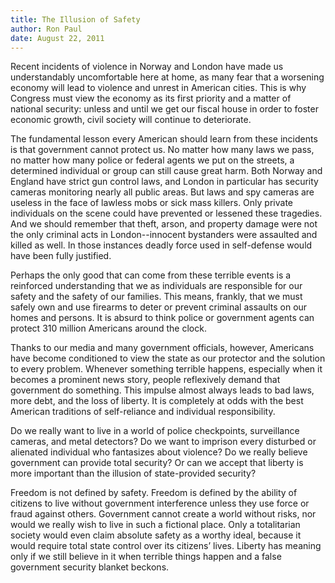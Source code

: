 ```yaml
---
title: The Illusion of Safety
author: Ron Paul
date: August 22, 2011
---
```


Recent incidents of violence in Norway and London have made us
understandably uncomfortable here at home, as many fear that a
worsening economy will lead to violence and unrest in American cities.
This is why Congress must view the economy as its first priority and a
matter of national security: unless and until we get our fiscal house
in order to foster economic growth, civil society will continue to
deteriorate.

The fundamental lesson every American should learn from these incidents
is that government cannot protect us. No matter how many laws we pass,
no matter how many police or federal agents we put on the streets, a
determined individual or group can still cause great harm. Both Norway
and England have strict gun control laws, and London in particular has
security cameras monitoring nearly all public areas. But laws and spy
cameras are useless in the face of lawless mobs or sick mass killers.
Only private individuals on the scene could have prevented or lessened
these tragedies. And we should remember that theft, arson, and property
damage were not the only criminal acts in London--innocent bystanders
were assaulted and killed as well. In those instances deadly force used
in self-defense would have been fully justified.

Perhaps the only good that can come from these terrible events is a
reinforced understanding that we as individuals are responsible for our
safety and the safety of our families. This means, frankly, that we
must safely own and use firearms to deter or prevent criminal assaults
on our homes and persons. It is absurd to think police or government
agents can protect 310 million Americans around the clock.

Thanks to our media and many government officials, however, Americans
have become conditioned to view the state as our protector and the
solution to every problem. Whenever something terrible happens,
especially when it becomes a prominent news story, people reflexively
demand that government do something. This impulse almost always leads
to bad laws, more debt, and the loss of liberty. It is completely at
odds with the best American traditions of self-reliance and individual
responsibility.

Do we really want to live in a world of police checkpoints,
surveillance cameras, and metal detectors? Do we want to imprison every
disturbed or alienated individual who fantasizes about violence? Do we
really believe government can provide total security? Or can we accept
that liberty is more important than the illusion of state-provided
security?

Freedom is not defined by safety. Freedom is defined by the ability of
citizens to live without government interference unless they use force
or fraud against others. Government cannot create a world without
risks, nor would we really wish to live in such a fictional place. Only
a totalitarian society would even claim absolute safety as a worthy
ideal, because it would require total state control over its citizens’
lives. Liberty has meaning only if we still believe in it when terrible
things happen and a false government security blanket beckons.
